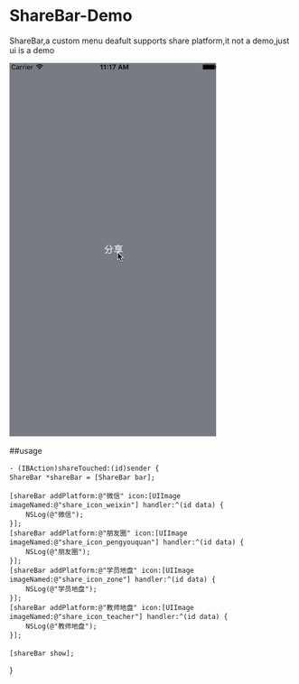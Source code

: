 # ShareBar-Demo
ShareBar,a custom menu deafult supports share platform,it not a demo,just ui is a demo

![](https://raw.githubusercontent.com/shaojiankui/ShareBar-Demo/master/demo.gif)


##usage

	- (IBAction)shareTouched:(id)sender {
    ShareBar *shareBar = [ShareBar bar];
    
    [shareBar addPlatform:@"微信" icon:[UIImage imageNamed:@"share_icon_weixin"] handler:^(id data) {
        NSLog(@"微信");
    }];
    [shareBar addPlatform:@"朋友圈" icon:[UIImage imageNamed:@"share_icon_pengyouquan"] handler:^(id data) {
        NSLog(@"朋友圈");
    }];
    [shareBar addPlatform:@"学员地盘" icon:[UIImage imageNamed:@"share_icon_zone"] handler:^(id data) {
        NSLog(@"学员地盘");
    }];
    [shareBar addPlatform:@"教师地盘" icon:[UIImage imageNamed:@"share_icon_teacher"] handler:^(id data) {
        NSLog(@"教师地盘");
    }];
    
    [shareBar show];
}




